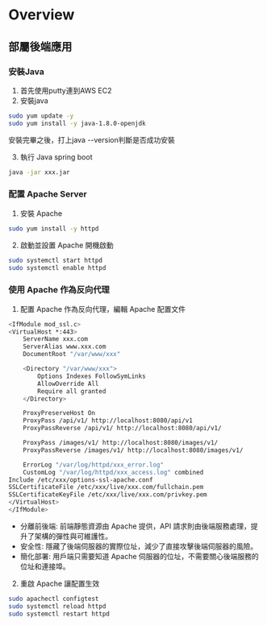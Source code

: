 # Overview

## 部屬後端應用

### 安裝Java

1. 首先使用putty連到AWS EC2
2. 安裝java
```sh
sudo yum update -y
sudo yum install -y java-1.8.0-openjdk
```
安裝完畢之後，打上java --version判斷是否成功安裝  

3. 執行 Java spring boot
```sh
java -jar xxx.jar
```

### 配置 Apache Server

1. 安裝 Apache
```sh
sudo yum install -y httpd
```
2. 啟動並設置 Apache 開機啟動
```sh
sudo systemctl start httpd
sudo systemctl enable httpd
```

### 使用 Apache 作為反向代理

1. 配置 Apache 作為反向代理，編輯 Apache 配置文件
```sh
<IfModule mod_ssl.c>
<VirtualHost *:443>
    ServerName xxx.com
    ServerAlias www.xxx.com
    DocumentRoot "/var/www/xxx"

    <Directory "/var/www/xxx">
        Options Indexes FollowSymLinks
        AllowOverride All
        Require all granted
    </Directory>

    ProxyPreserveHost On
    ProxyPass /api/v1/ http://localhost:8080/api/v1
    ProxyPassReverse /api/v1/ http://localhost:8080/api/v1/

    ProxyPass /images/v1/ http://localhost:8080/images/v1/
    ProxyPassReverse /images/v1/ http://localhost:8080/images/v1/

    ErrorLog "/var/log/httpd/xxx_error.log"
    CustomLog "/var/log/httpd/xxx_access.log" combined
Include /etc/xxx/options-ssl-apache.conf
SSLCertificateFile /etc/xxx/live/xxx.com/fullchain.pem
SSLCertificateKeyFile /etc/xxx/live/xxx.com/privkey.pem
</VirtualHost>
</IfModule>
```
 - 分離前後端: 前端靜態資源由 Apache 提供，API 請求則由後端服務處理，提升了架構的彈性與可維護性。
 - 安全性: 隱藏了後端伺服器的實際位址，減少了直接攻擊後端伺服器的風險。
 - 簡化部署: 用戶端只需要知道 Apache 伺服器的位址，不需要關心後端服務的位址和連接埠。  
  
2. 重啟 Apache 讓配置生效
```sh
sudo apachectl configtest
sudo systemctl reload httpd
sudo systemctl restart httpd
```
